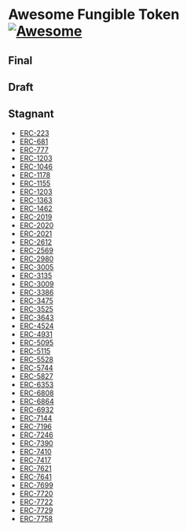 # Awesome Fungible Token [![Awesome](https://awesome.re/badge-flat2.svg)](https://awesome.re)

## Final
## Draft
## Stagnant

- [ERC-223]()
- [ERC-681]()
- [ERC-777]()
- [ERC-1203]()
- [ERC-1046]()
- [ERC-1178]()
- [ERC-1155]()
- [ERC-1203]()
- [ERC-1363]()
- [ERC-1462]()
- [ERC-2019]()
- [ERC-2020]()
- [ERC-2021]()
- [ERC-2612]()
- [ERC-2569]()
- [ERC-2980]()
- [ERC-3005]()
- [ERC-3135]()
- [ERC-3009]()
- [ERC-3386]()
- [ERC-3475]()
- [ERC-3525]()
- [ERC-3643]()
- [ERC-4524]()
- [ERC-4931]()
- [ERC-5095]()
- [ERC-5115]()
- [ERC-5528]()
- [ERC-5744]()
- [ERC-5827]()
- [ERC-6353]()
- [ERC-6808]()
- [ERC-6864]()
- [ERC-6932]()
- [ERC-7144]()
- [ERC-7196]()
- [ERC-7246]()
- [ERC-7390]()
- [ERC-7410]()
- [ERC-7417]()
- [ERC-7621]()
- [ERC-7641]()
- [ERC-7699]()
- [ERC-7720]()
- [ERC-7722]()
- [ERC-7729]()
- [ERC-7758]()
